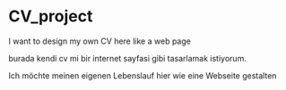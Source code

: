 # CV_project
I want to design my own CV here like a web page


burada kendi cv mi bir internet sayfasi gibi tasarlamak istiyorum.


Ich möchte meinen eigenen Lebenslauf hier wie eine Webseite gestalten



